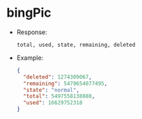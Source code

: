 # bingPic

- Response:

  `total, used, state, remaining, deleted`

- Example:
  ```json
  {
    "deleted": 1274309067,
    "remaining": 5479654077495,
    "state": "normal",
    "total": 5497558138880,
    "used": 16629752318
  }
  ```
